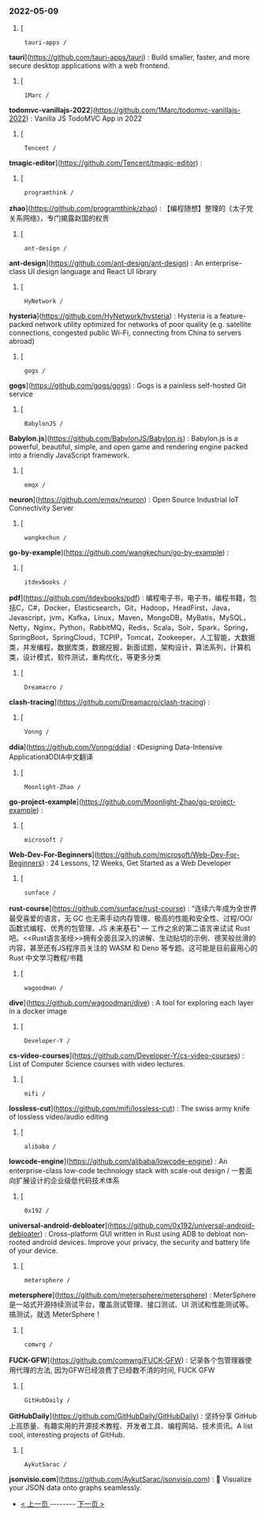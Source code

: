 ### 2022-05-09 
1. [
    

        tauri-apps /
**tauri**](https://github.com/tauri-apps/tauri) : Build smaller, faster, and more secure desktop applications with a web frontend.
1. [
    

        1Marc /
**todomvc-vanillajs-2022**](https://github.com/1Marc/todomvc-vanillajs-2022) : Vanilla JS TodoMVC App in 2022
1. [
    

        Tencent /
**tmagic-editor**](https://github.com/Tencent/tmagic-editor) : 
1. [
    

        programthink /
**zhao**](https://github.com/programthink/zhao) : 【编程随想】整理的《太子党关系网络》，专门揭露赵国的权贵
1. [
    

        ant-design /
**ant-design**](https://github.com/ant-design/ant-design) : An enterprise-class UI design language and React UI library
1. [
    

        HyNetwork /
**hysteria**](https://github.com/HyNetwork/hysteria) : Hysteria is a feature-packed network utility optimized for networks of poor quality (e.g. satellite connections, congested public Wi-Fi, connecting from China to servers abroad)
1. [
    

        gogs /
**gogs**](https://github.com/gogs/gogs) : Gogs is a painless self-hosted Git service
1. [
    

        BabylonJS /
**Babylon.js**](https://github.com/BabylonJS/Babylon.js) : Babylon.js is a powerful, beautiful, simple, and open game and rendering engine packed into a friendly JavaScript framework.
1. [
    

        emqx /
**neuron**](https://github.com/emqx/neuron) : Open Source Industrial IoT Connectivity Server
1. [
    

        wangkechun /
**go-by-example**](https://github.com/wangkechun/go-by-example) : 
1. [
    

        itdevbooks /
**pdf**](https://github.com/itdevbooks/pdf) : 编程电子书，电子书，编程书籍，包括C，C#，Docker，Elasticsearch，Git，Hadoop，HeadFirst，Java，Javascript，jvm，Kafka，Linux，Maven，MongoDB，MyBatis，MySQL，Netty，Nginx，Python，RabbitMQ，Redis，Scala，Solr，Spark，Spring，SpringBoot，SpringCloud，TCPIP，Tomcat，Zookeeper，人工智能，大数据类，并发编程，数据库类，数据挖掘，新面试题，架构设计，算法系列，计算机类，设计模式，软件测试，重构优化，等更多分类
1. [
    

        Dreamacro /
**clash-tracing**](https://github.com/Dreamacro/clash-tracing) : 
1. [
    

        Vonng /
**ddia**](https://github.com/Vonng/ddia) : 《Designing Data-Intensive Application》DDIA中文翻译
1. [
    

        Moonlight-Zhao /
**go-project-example**](https://github.com/Moonlight-Zhao/go-project-example) : 
1. [
    

        microsoft /
**Web-Dev-For-Beginners**](https://github.com/microsoft/Web-Dev-For-Beginners) : 24 Lessons, 12 Weeks, Get Started as a Web Developer
1. [
    

        sunface /
**rust-course**](https://github.com/sunface/rust-course) : “连续六年成为全世界最受喜爱的语言，无 GC 也无需手动内存管理、极高的性能和安全性、过程/OO/函数式编程、优秀的包管理、JS 未来基石" — 工作之余的第二语言来试试 Rust 吧。<<Rust语言圣经>>拥有全面且深入的讲解、生动贴切的示例、德芙般丝滑的内容，甚至还有JS程序员关注的 WASM 和 Deno 等专题。这可能是目前最用心的 Rust 中文学习教程/书籍
1. [
    

        wagoodman /
**dive**](https://github.com/wagoodman/dive) : A tool for exploring each layer in a docker image
1. [
    

        Developer-Y /
**cs-video-courses**](https://github.com/Developer-Y/cs-video-courses) : List of Computer Science courses with video lectures.
1. [
    

        mifi /
**lossless-cut**](https://github.com/mifi/lossless-cut) : The swiss army knife of lossless video/audio editing
1. [
    

        alibaba /
**lowcode-engine**](https://github.com/alibaba/lowcode-engine) : An enterprise-class low-code technology stack with scale-out design / 一套面向扩展设计的企业级低代码技术体系
1. [
    

        0x192 /
**universal-android-debloater**](https://github.com/0x192/universal-android-debloater) : Cross-platform GUI written in Rust using ADB to debloat non-rooted android devices. Improve your privacy, the security and battery life of your device.
1. [
    

        metersphere /
**metersphere**](https://github.com/metersphere/metersphere) : MeterSphere 是一站式开源持续测试平台，覆盖测试管理、接口测试、UI 测试和性能测试等。搞测试，就选 MeterSphere！
1. [
    

        comwrg /
**FUCK-GFW**](https://github.com/comwrg/FUCK-GFW) : 记录各个包管理器使用代理的方法, 因为GFW已经浪费了已经数不清的时间, FUCK GFW
1. [
    

        GitHubDaily /
**GitHubDaily**](https://github.com/GitHubDaily/GitHubDaily) : 坚持分享 GitHub 上高质量、有趣实用的开源技术教程、开发者工具、编程网站、技术资讯。A list cool, interesting projects of GitHub.
1. [
    

        AykutSarac /
**jsonvisio.com**](https://github.com/AykutSarac/jsonvisio.com) : 🧩 Visualize your JSON data onto graphs seamlessly. 

- [ < 上一页 ](https://github.com/able8/github-trending-daily-record/blob/master/2022-05-08.md) -------- [ 下一页 > ](https://github.com/able8/github-trending-daily-record/blob/master/2022-05-10.md)